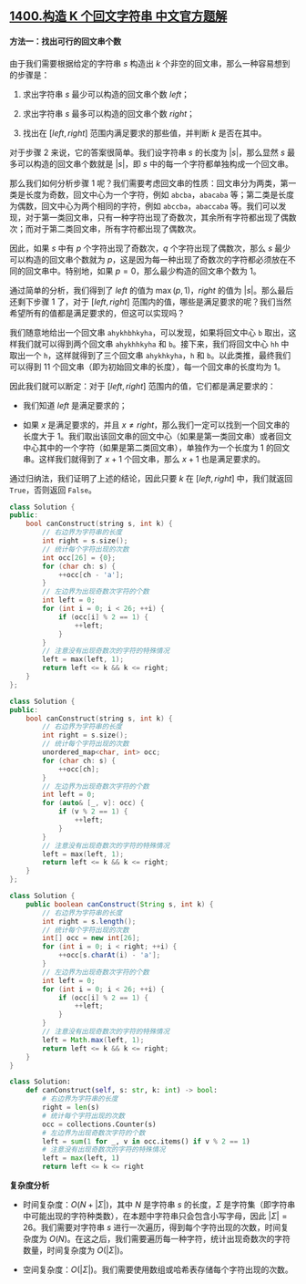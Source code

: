 ## [1400.构造 K 个回文字符串 中文官方题解](https://leetcode.cn/problems/construct-k-palindrome-strings/solutions/100000/gou-zao-k-ge-hui-wen-zi-fu-chuan-by-leetcode-solut)

#### 方法一：找出可行的回文串个数

由于我们需要根据给定的字符串 $s$ 构造出 $k$ 个非空的回文串，那么一种容易想到的步骤是：

1. 求出字符串 $s$ 最少可以构造的回文串个数 $\textit{left}$；

2. 求出字符串 $s$ 最多可以构造的回文串个数 $\textit{right}$；

3. 找出在 $[\textit{left}, \textit{right}]$ 范围内满足要求的那些值，并判断 $k$ 是否在其中。

对于步骤 2 来说，它的答案很简单。我们设字符串 $s$ 的长度为 $|s|$，那么显然 $s$ 最多可以构造的回文串个数就是 $|s|$，即 $s$ 中的每一个字符都单独构成一个回文串。

那么我们如何分析步骤 1 呢？我们需要考虑回文串的性质：回文串分为两类，第一类是长度为奇数，回文中心为一个字符，例如 $\texttt{abcba}$，$\texttt{abacaba}$ 等；第二类是长度为偶数，回文中心为两个相同的字符，例如 $\texttt{abccba}$，$\texttt{abaccaba}$ 等。我们可以发现，对于第一类回文串，只有一种字符出现了奇数次，其余所有字符都出现了偶数次；而对于第二类回文串，所有字符都出现了偶数次。

因此，如果 $s$ 中有 $p$ 个字符出现了奇数次，$q$ 个字符出现了偶数次，那么 $s$ 最少可以构造的回文串个数就为 $p$，这是因为每一种出现了奇数次的字符都必须放在不同的回文串中。特别地，如果 $p=0$，那么最少构造的回文串个数为 $1$。

通过简单的分析，我们得到了 $\textit{left}$ 的值为 $\max(p, 1)$，$\textit{right}$ 的值为 $|s|$。那么最后还剩下步骤 1 了，对于 $[\textit{left}, \textit{right}]$ 范围内的值，哪些是满足要求的呢？我们当然希望所有的值都是满足要求的，但这可以实现吗？

我们随意地给出一个回文串 $\texttt{ahykhbhkyha}$，可以发现，如果将回文中心 $\texttt{b}$ 取出，这样我们就可以得到两个回文串 $\texttt{ahykhhkyha}$ 和 $\texttt{b}$。接下来，我们将回文中心 $\texttt{hh}$ 中取出一个 $\texttt{h}$，这样就得到了三个回文串 $\texttt{ahykhkyha}$，$\texttt{h}$ 和 $\texttt{b}$。以此类推，最终我们可以得到 $11$ 个回文串（即为初始回文串的长度），每一个回文串的长度均为 $1$。

因此我们就可以断定：对于 $[\textit{left}, \textit{right}]$ 范围内的值，它们都是满足要求的：

- 我们知道 $\textit{left}$ 是满足要求的；

- 如果 $x$ 是满足要求的，并且 $x \neq \textit{right}$，那么我们一定可以找到一个回文串的长度大于 $1$。我们取出该回文串的回文中心（如果是第一类回文串）或者回文中心其中的一个字符（如果是第二类回文串），单独作为一个长度为 $1$ 的回文串。这样我们就得到了 $x + 1$ 个回文串，那么 $x + 1$ 也是满足要求的。

通过归纳法，我们证明了上述的结论，因此只要 $k$ 在 $[\textit{left}, \textit{right}]$ 中，我们就返回 $\texttt{True}$，否则返回 $\texttt{False}$。

```C++ [sol1-C++]
class Solution {
public:
    bool canConstruct(string s, int k) {
        // 右边界为字符串的长度
        int right = s.size();
        // 统计每个字符出现的次数
        int occ[26] = {0};
        for (char ch: s) {
            ++occ[ch - 'a'];
        }
        // 左边界为出现奇数次字符的个数
        int left = 0;
        for (int i = 0; i < 26; ++i) {
            if (occ[i] % 2 == 1) {
                ++left;
            }
        }
        // 注意没有出现奇数次的字符的特殊情况
        left = max(left, 1);
        return left <= k && k <= right;
    }
};
```

```C++ [sol1-C++17]
class Solution {
public:
    bool canConstruct(string s, int k) {
        // 右边界为字符串的长度
        int right = s.size();
        // 统计每个字符出现的次数
        unordered_map<char, int> occ;
        for (char ch: s) {
            ++occ[ch];
        }
        // 左边界为出现奇数次字符的个数
        int left = 0;
        for (auto& [_, v]: occ) {
            if (v % 2 == 1) {
                ++left;
            }
        }
        // 注意没有出现奇数次的字符的特殊情况
        left = max(left, 1);
        return left <= k && k <= right;
    }
};
```

```Java [sol1-Java]
class Solution {
    public boolean canConstruct(String s, int k) {
        // 右边界为字符串的长度
        int right = s.length();
        // 统计每个字符出现的次数
        int[] occ = new int[26];
        for (int i = 0; i < right; ++i) {
            ++occ[s.charAt(i) - 'a'];
        }
        // 左边界为出现奇数次字符的个数
        int left = 0;
        for (int i = 0; i < 26; ++i) {
            if (occ[i] % 2 == 1) {
                ++left;
            }
        }
        // 注意没有出现奇数次的字符的特殊情况
        left = Math.max(left, 1);
        return left <= k && k <= right;
    }
}
```

```Python [sol1-Python]
class Solution:
    def canConstruct(self, s: str, k: int) -> bool:
        # 右边界为字符串的长度
        right = len(s)
        # 统计每个字符出现的次数
        occ = collections.Counter(s)
        # 左边界为出现奇数次字符的个数
        left = sum(1 for _, v in occ.items() if v % 2 == 1)
        # 注意没有出现奇数次的字符的特殊情况
        left = max(left, 1)
        return left <= k <= right
```

**复杂度分析**

- 时间复杂度：$O(N + |\Sigma|)$，其中 $N$ 是字符串 $s$ 的长度，$\Sigma$ 是字符集（即字符串中可能出现的字符种类数），在本题中字符串只会包含小写字母，因此 $|\Sigma| = 26$。我们需要对字符串 $s$ 进行一次遍历，得到每个字符出现的次数，时间复杂度为 $O(N)$。在这之后，我们需要遍历每一种字符，统计出现奇数次的字符数量，时间复杂度为 $O(|\Sigma|)$。

- 空间复杂度：$O(|\Sigma|)$。我们需要使用数组或哈希表存储每个字符出现的次数。
